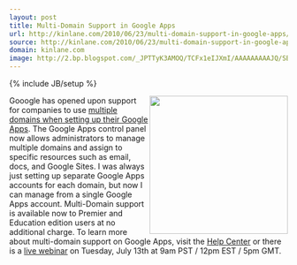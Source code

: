 ```yaml
---
layout: post
title: Multi-Domain Support in Google Apps
url: http://kinlane.com/2010/06/23/multi-domain-support-in-google-apps/
source: http://kinlane.com/2010/06/23/multi-domain-support-in-google-apps/
domain: kinlane.com
image: http://2.bp.blogspot.com/_JPTTyK3AMOQ/TCFx1eIJXmI/AAAAAAAAAJQ/SB-QTcN-mDk/Picture+9.png
---
```

{% include JB/setup %}

<p>
     <img class="alignnone c1" title="Google Apps Multi Domain" src="http://2.bp.blogspot.com/_JPTTyK3AMOQ/TCFx1eIJXmI/AAAAAAAAAJQ/SB-QTcN-mDk/Picture+9.png" alt="" width="250" align="right" />Gooogle has opened upon support for companies to use <a href="http://googleenterprise.blogspot.com/2010/06/introducing-multi-domain-support-in.html">multiple domains when setting up their Google Apps</a>. The Google Apps control panel now allows administrators to manage multiple domains and assign to specific resources such as email, docs, and Google Sites. I was always just setting up separate Google Apps accounts for each domain, but now I can manage from a single Google Apps account. Multi-Domain support is available now to Premier and Education edition users at no additional charge. To learn more about multi-domain support on Google Apps, visit the <a href="http://www.google.com/url?q=http%3A%2F%2Fwww.google.com%2Fsupport%2Fa%2Fbin%2Fanswer.py%3Fanswer%3D182452">Help Center</a> or there is a <a href="http://www.google.com/url?q=https%3A%2F%2Fgoogleonline.webex.com%2Fgoogleonline%2Fonstage%2Fg.php%3Ft%3Da%26d%3D576242793%26SourceID%3D330%2520&amp;sa=D&amp;sntz=1&amp;usg=AFQjCNF1baDz5lCoXTEOVM-LZ4nAMJ5c3A">live webinar</a> on Tuesday, July 13th at 9am PST / 12pm EST / 5pm GMT.
</p>